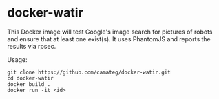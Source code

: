 # docker-watir

This Docker image will test Google's image search for pictures of robots and ensure that at least one exist(s).  It uses PhantomJS and reports the results via rpsec.

Usage:

    git clone https://github.com/camateg/docker-watir.git
    cd docker-watir
    docker build .
    docker run -it <id>
